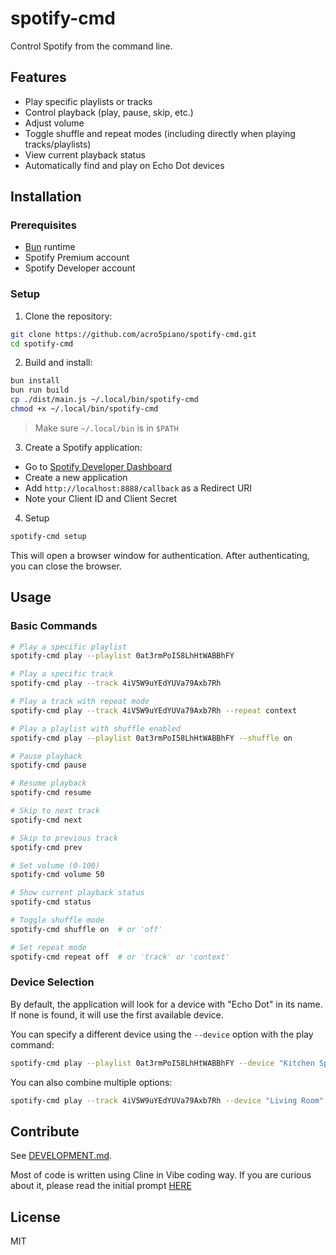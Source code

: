 # spotify-cmd

Control Spotify from the command line.

## Features

- Play specific playlists or tracks
- Control playback (play, pause, skip, etc.)
- Adjust volume
- Toggle shuffle and repeat modes (including directly when playing tracks/playlists)
- View current playback status
- Automatically find and play on Echo Dot devices

## Installation

### Prerequisites

- [Bun](https://bun.sh/) runtime
- Spotify Premium account
- Spotify Developer account

### Setup

1. Clone the repository:

```bash
git clone https://github.com/acro5piano/spotify-cmd.git
cd spotify-cmd
```

2. Build and install:

```bash
bun install
bun run build
cp ./dist/main.js ~/.local/bin/spotify-cmd
chmod +x ~/.local/bin/spotify-cmd
```

> Make sure `~/.local/bin` is in `$PATH`

3. Create a Spotify application:

- Go to [Spotify Developer Dashboard](https://developer.spotify.com/dashboard)
- Create a new application
- Add `http://localhost:8888/callback` as a Redirect URI
- Note your Client ID and Client Secret

4. Setup

```bash
spotify-cmd setup
```

This will open a browser window for authentication. After authenticating, you can close the browser.

## Usage

### Basic Commands

```bash
# Play a specific playlist
spotify-cmd play --playlist 0at3rmPoI58LhHtWABBhFY

# Play a specific track
spotify-cmd play --track 4iV5W9uYEdYUVa79Axb7Rh

# Play a track with repeat mode
spotify-cmd play --track 4iV5W9uYEdYUVa79Axb7Rh --repeat context

# Play a playlist with shuffle enabled
spotify-cmd play --playlist 0at3rmPoI58LhHtWABBhFY --shuffle on

# Pause playback
spotify-cmd pause

# Resume playback
spotify-cmd resume

# Skip to next track
spotify-cmd next

# Skip to previous track
spotify-cmd prev

# Set volume (0-100)
spotify-cmd volume 50

# Show current playback status
spotify-cmd status

# Toggle shuffle mode
spotify-cmd shuffle on  # or 'off'

# Set repeat mode
spotify-cmd repeat off  # or 'track' or 'context'
```

### Device Selection

By default, the application will look for a device with "Echo Dot" in its name. If none is found, it will use the first available device.

You can specify a different device using the `--device` option with the play command:

```bash
spotify-cmd play --playlist 0at3rmPoI58LhHtWABBhFY --device "Kitchen Speaker"
```

You can also combine multiple options:

```bash
spotify-cmd play --track 4iV5W9uYEdYUVa79Axb7Rh --device "Living Room" --repeat track --shuffle on
```

## Contribute

See [DEVELOPMENT.md](./DEVELOPMENT.md).

Most of code is written using Cline in Vibe coding way. If you are curious about it, please read the initial prompt [HERE](https://github.com/acro5piano/spotify-cmd/blob/main/PROMPT.md)

## License

MIT
